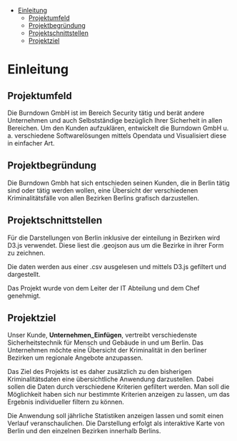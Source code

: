 - [Einleitung](#einleitung)
  * [Projektumfeld](#projektumfeld)
  * [Projektbegründung](#projektbegründung)
  * [Projektschnittstellen](#projektschnittstellen)
  * [Projektziel](#projektziel)


# Einleitung
## Projektumfeld
Die Burndown GmbH ist im Bereich Security tätig und berät andere Unternehmen und auch Selbstständige bezüglich Ihrer Sicherheit in allen Bereichen. Um den Kunden aufzuklären, entwickelt die Burndown GmbH u. a. verschiedene Softwarelösungen mittels Opendata und Visualisiert diese in einfacher Art.

## Projektbegründung
Die Burndown Gmbh hat sich entschieden seinen Kunden, die in Berlin tätig sind oder tätig werden wollen, eine Übersicht der verschiedenen Kriminalitätsfälle von allen Bezirken Berlins grafisch darzustellen.

## Projektschnittstellen
Für die Darstellungen von Berlin inklusive der einteilung in Bezirken wird D3.js verwendet. Diese liest die .geojson aus um die Bezirke in ihrer Form zu zeichnen.

Die daten werden aus einer .csv ausgelesen und mittels D3.js gefiltert und dargestellt.

Das Projekt wurde von dem Leiter der IT Abteilung und dem Chef genehmigt.

## Projektziel
Unser Kunde, __Unternehmen_Einfügen__, vertreibt verschiedenste Sicherheitstechnik für Mensch und Gebäude in und um Berlin. Das Unternehmen möchte eine Übersicht der Kriminalität in den berliner Bezirken um regionale Angebote anzupassen.

Das Ziel des Projekts ist es daher zusätzlich zu den bisherigen Kriminalitätsdaten eine übersichtliche Anwendung darzustellen. Dabei sollen die Daten durch verschiedene Kriterien gefiltert werden. Man soll die Möglichkeit haben sich nur bestimmte Kriterien anzeigen zu lassen, um das Ergebnis individueller filtern zu können. 

Die Anwendung soll jährliche Statistiken anzeigen lassen und somit einen Verlauf veranschaulichen. Die Darstellung erfolgt als interaktive Karte von Berlin und den einzelnen Bezirken innerhalb Berlins.  


